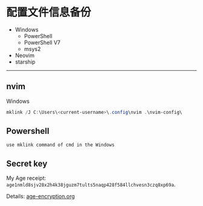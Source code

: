 # 配置文件信息备份

- Windows
	- PowerShell
	- PowerShell V7
	- msys2
- Neovim
- starship

---

## nvim

Windows

```powershell
mklink /J C:\Users\<current-username>\.config\nvim .\nvim-config\
```

## Powershell

`use mklink command of cmd in the Windows`

## Secret key

My Age receipt: `age1nmld8sjv28x2h4k38jguzm7tults5naqp428f584llchvesn3czq8xp69a`.

Details: [age-encryption.org](https://age-encryption.org/)

